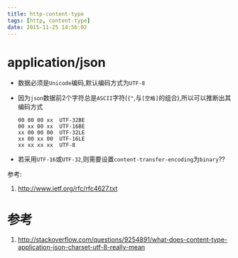 ```yaml
---
title: http-content-type
tags: [http, content-type]
date: 2015-11-25 14:56:02
---
```


# application/json

-   数据必须是`Unicode`编码,默认编码方式为`UTF-8`

-   因为`json`数据前2个字符总是`ASCII`字符(`{"`,与`[空格]`的组合),所以可以推断出其编码方式

    ```
    00 00 00 xx  UTF-32BE
    00 xx 00 xx  UTF-16BE
    xx 00 00 00  UTF-32LE
    xx 00 xx 00  UTF-16LE
    xx xx xx xx  UTF-8
    ```

-   若采用`UTF-16`或`UTF-32`,则需要设置`content-transfer-encoding`为`binary`??

参考:

1.  <http://www.ietf.org/rfc/rfc4627.txt>

# 参考

1.  <http://stackoverflow.com/questions/9254891/what-does-content-type-application-json-charset-utf-8-really-mean>
